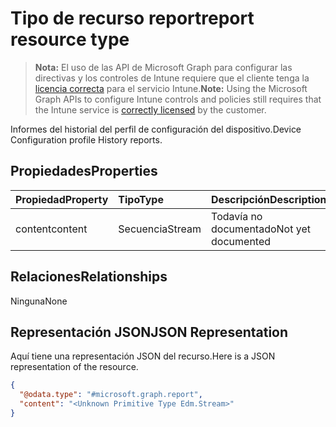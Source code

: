 # <a name="report-resource-type"></a><span data-ttu-id="20a93-101">Tipo de recurso report</span><span class="sxs-lookup"><span data-stu-id="20a93-101">report resource type</span></span>

> <span data-ttu-id="20a93-102">**Nota:** El uso de las API de Microsoft Graph para configurar las directivas y los controles de Intune requiere que el cliente tenga la [licencia correcta](https://go.microsoft.com/fwlink/?linkid=839381) para el servicio Intune.</span><span class="sxs-lookup"><span data-stu-id="20a93-102">**Note:** Using the Microsoft Graph APIs to configure Intune controls and policies still requires that the Intune service is [correctly licensed](https://go.microsoft.com/fwlink/?linkid=839381) by the customer.</span></span>

<span data-ttu-id="20a93-103">Informes del historial del perfil de configuración del dispositivo.</span><span class="sxs-lookup"><span data-stu-id="20a93-103">Device Configuration profile History reports.</span></span>
## <a name="properties"></a><span data-ttu-id="20a93-104">Propiedades</span><span class="sxs-lookup"><span data-stu-id="20a93-104">Properties</span></span>
|<span data-ttu-id="20a93-105">Propiedad</span><span class="sxs-lookup"><span data-stu-id="20a93-105">Property</span></span>|<span data-ttu-id="20a93-106">Tipo</span><span class="sxs-lookup"><span data-stu-id="20a93-106">Type</span></span>|<span data-ttu-id="20a93-107">Descripción</span><span class="sxs-lookup"><span data-stu-id="20a93-107">Description</span></span>|
|:---|:---|:---|
|<span data-ttu-id="20a93-108">content</span><span class="sxs-lookup"><span data-stu-id="20a93-108">content</span></span>|<span data-ttu-id="20a93-109">Secuencia</span><span class="sxs-lookup"><span data-stu-id="20a93-109">Stream</span></span>|<span data-ttu-id="20a93-110">Todavía no documentado</span><span class="sxs-lookup"><span data-stu-id="20a93-110">Not yet documented</span></span>|

## <a name="relationships"></a><span data-ttu-id="20a93-111">Relaciones</span><span class="sxs-lookup"><span data-stu-id="20a93-111">Relationships</span></span>
<span data-ttu-id="20a93-112">Ninguna</span><span class="sxs-lookup"><span data-stu-id="20a93-112">None</span></span>
## <a name="json-representation"></a><span data-ttu-id="20a93-113">Representación JSON</span><span class="sxs-lookup"><span data-stu-id="20a93-113">JSON Representation</span></span>
<span data-ttu-id="20a93-114">Aquí tiene una representación JSON del recurso.</span><span class="sxs-lookup"><span data-stu-id="20a93-114">Here is a JSON representation of the resource.</span></span>
<!-- {
  "blockType": "resource",
  "keyProperty": "id",
  "@odata.type": "microsoft.graph.report"
}
-->
``` json
{
  "@odata.type": "#microsoft.graph.report",
  "content": "<Unknown Primitive Type Edm.Stream>"
}
```



